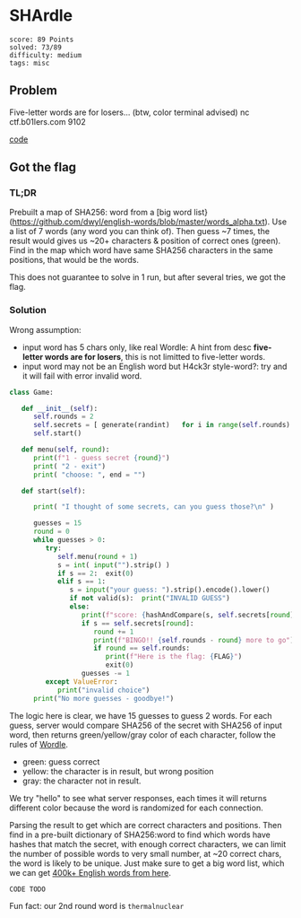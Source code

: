 # SHArdle

```
score: 89 Points
solved: 73/89
difficulty: medium
tags: misc
```

## Problem

Five-letter words are for losers...
(btw, color terminal advised)
nc ctf.b01lers.com 9102

[code](SHArdle.py)

## Got the flag

### TL;DR
Prebuilt a map of SHA256: word from a [big word list}(https://github.com/dwyl/english-words/blob/master/words_alpha.txt).
Use a list of 7 words (any word you can think of).
Then guess ~7 times, the result would gives us ~20+ characters & position of correct ones (green).
Find in the map which word have same SHA256 characters in the same positions, that would be the words.

This does not guarantee to solve in 1 run, but after several tries, we got the flag.

### Solution
Wrong assumption:

- input word has 5 chars only, like real Wordle: A hint from desc **five-letter words are for losers**, this is not limitted to five-letter words.
- input word may not be an English word but H4ck3r style-word?: try and it will fail with error invalid word.


```py
class Game:

   def __init__(self):
      self.rounds = 2
      self.secrets = [ generate(randint)   for i in range(self.rounds) ]
      self.start()

   def menu(self, round):
      print(f"1 - guess secret {round}")
      print( "2 - exit")
      print( "choose: ", end = "")

   def start(self):

      print( "I thought of some secrets, can you guess those?\n" )

      guesses = 15
      round = 0
      while guesses > 0:
         try:
            self.menu(round + 1)
            s = int( input("").strip() )
            if s == 2:  exit(0)
            elif s == 1:
               s = input("your guess: ").strip().encode().lower()
               if not valid(s):  print("INVALID GUESS")
               else:
                  print(f"score: {hashAndCompare(s, self.secrets[round])}")
                  if s == self.secrets[round]:
                     round += 1
                     print(f"BINGO!! {self.rounds - round} more to go")
                     if round == self.rounds:
                        print(f"Here is the flag: {FLAG}")
                        exit(0)
                  guesses -= 1
         except ValueError:
            print("invalid choice")
      print("No more guesses - goodbye!")
```

The logic here is clear, we have 15 guesses to guess 2 words. For each guess, server would compare SHA256 of the secret with SHA256 of input word, then returns green/yellow/gray color of each character, follow the rules of [Wordle](https://www.nytimes.com/games/wordle/index.html).

- green: guess correct
- yellow: the character is in result, but wrong position
- gray: the character not in result.

We try "hello" to see what server responses, each times it will returns different color because the word is randomized for each connection.

Parsing the result to get which are correct characters and positions. Then find in a pre-built dictionary of SHA256:word to find which words have hashes that match the secret, with enough correct characters, we can limit the number of possible words to very small number, at ~20 correct chars, the word is likely to be unique. Just make sure to get a big word list, which we can get [400k+ English words from here](https://github.com/dwyl/english-words/blob/master/words_alpha.txt).

```py
CODE TODO
```

Fun fact: our 2nd round word is `thermalnuclear`
